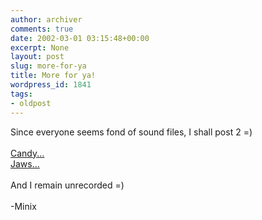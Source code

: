 ```yaml
---
author: archiver
comments: true
date: 2002-03-01 03:15:48+00:00
excerpt: None
layout: post
slug: more-for-ya
title: More for ya!
wordpress_id: 1841
tags:
- oldpost
---
```


Since everyone seems fond of sound files, I shall post 2 =)<br /><br /><a href="http://www.coconutcomics.com/OliviaCandy.wav">Candy...</a><br /><a href="http://www.coconutcomics.com/OliviaJaws.wav">Jaws...</a><br /><br />And I remain unrecorded =)<br /><br />-Minix